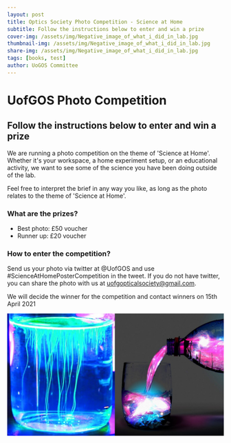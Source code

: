 ```yaml
---
layout: post
title: Optics Society Photo Competition - Science at Home
subtitle: Follow the instructions below to enter and win a prize
cover-img: /assets/img/Negative_image_of_what_i_did_in_lab.jpg
thumbnail-img: /assets/img/Negative_image_of_what_i_did_in_lab.jpg
share-img: /assets/img/Negative_image_of_what_i_did_in_lab.jpg
tags: [books, test]
author: UoGOS Committee
---
```


# UofGOS Photo Competition

## Follow the instructions below to enter and win a prize

We are running a photo competition on the theme of 'Science at Home'. Whether it's your workspace, a home experiment setup, or an educational activity, we want to see some of the science you have been doing outside of the lab.

Feel free to interpret the brief in any way you like, as long as the photo relates to the theme of 'Science at Home'.
​
### What are the prizes?

- Best photo: £50 voucher
- Runner up: £20 voucher

### How to enter the competition?

Send us your photo via twitter at @UofGOS and use #ScienceAtHomePosterCompetition in the tweet. If you do not have twitter, you can share the photo with us at uofgopticalsociety@gmail.com.

We will decide the winner for the competition and contact winners on 15th April 2021

![Get creative!](../assets/img/Negative_image_of_what_i_did_in_lab.jpg)

